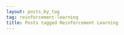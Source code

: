 ```yaml
---
layout: posts_by_tag
tag: reinforcement-learning
title: Posts tagged Reinforcement Learning
---
```


